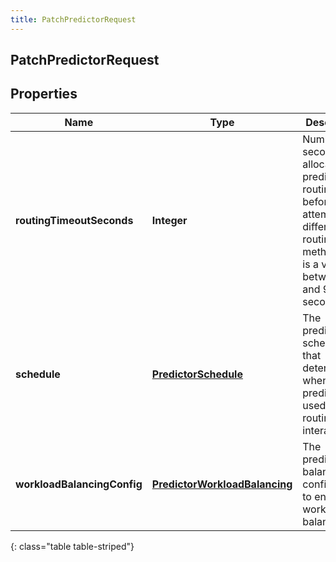 ```yaml
---
title: PatchPredictorRequest
---
```


## PatchPredictorRequest

## Properties

| Name                        | Type                                                                                 | Description                                                                                                                                 | Notes      |
| --------------------------- | ------------------------------------------------------------------------------------ | ------------------------------------------------------------------------------------------------------------------------------------------- | ---------- |
| **routingTimeoutSeconds**   | <!----><!---->**Integer**<!---->                                                     | Number of seconds allocated to predictive routing before attempting a different routing method. This is a value between 12 and 900 seconds. | [optional] |
| **schedule**                | <!----><!---->[**PredictorSchedule**](PredictorSchedule.md)<!---->                   | The predictor schedule that determines when the predictor is used for routing interactions.                                                 | [optional] |
| **workloadBalancingConfig** | <!----><!---->[**PredictorWorkloadBalancing**](PredictorWorkloadBalancing.md)<!----> | The predictor balancing configuration to enable workload balancing                                                                          | [optional] |

{: class="table table-striped"}

